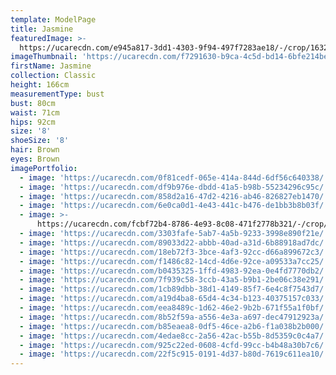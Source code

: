 ```yaml
---
template: ModelPage
title: Jasmine
featuredImage: >-
  https://ucarecdn.com/e945a817-3dd1-4303-9f94-497f7283ae18/-/crop/1632x996/0,0/-/preview/
imageThumbnail: 'https://ucarecdn.com/f7291630-b9ca-4c5d-bd14-6bfe214beed1/'
firstName: Jasmine
collection: Classic
height: 166cm
measurementType: bust
bust: 80cm
waist: 71cm
hips: 92cm
size: '8'
shoeSize: '8'
hair: Brown
eyes: Brown
imagePortfolio:
  - image: 'https://ucarecdn.com/0f81cedf-065e-414a-844d-6df56c640338/'
  - image: 'https://ucarecdn.com/df9b976e-dbdd-41a5-b98b-55234296c95c/'
  - image: 'https://ucarecdn.com/858d2a16-47d2-4216-ab46-826827eb1470/'
  - image: 'https://ucarecdn.com/6e0ca0d1-4e43-441c-b476-de1bb3b8b03f/'
  - image: >-
      https://ucarecdn.com/fcbf72b4-8786-4e93-8c08-471f2778b321/-/crop/1632x2050/0,399/-/preview/
  - image: 'https://ucarecdn.com/3303fafe-5ab7-4a5b-9233-3998e890f21e/'
  - image: 'https://ucarecdn.com/89033d22-abbb-40ad-a31d-6b88918ad7dc/'
  - image: 'https://ucarecdn.com/18eb72f3-3bce-4af3-92cc-d66a899672c3/'
  - image: 'https://ucarecdn.com/f1486c82-14cd-4d6e-92ce-a09533a7cc25/'
  - image: 'https://ucarecdn.com/b0435325-1ffd-4983-92ea-0e4fd7770db2/'
  - image: 'https://ucarecdn.com/7f939c58-3ccb-43a5-b9b1-2be06c38e291/'
  - image: 'https://ucarecdn.com/1cb89dbb-38d1-4149-85f7-6e4c8f7543d7/'
  - image: 'https://ucarecdn.com/a19d4ba8-65d4-4c34-b123-40375157c033/'
  - image: 'https://ucarecdn.com/eea8489c-1d62-46e2-9b2b-671f55a1f0bf/'
  - image: 'https://ucarecdn.com/8b52f59a-a556-4e3a-a697-dec47912923a/'
  - image: 'https://ucarecdn.com/b85eaea8-0df5-46ce-a2b6-f1a038b2b000/'
  - image: 'https://ucarecdn.com/4edae8cc-2a56-42ac-b55b-8d5359c0c4a7/'
  - image: 'https://ucarecdn.com/925c22ed-0608-4cfd-99cc-b4b48a30b7c6/'
  - image: 'https://ucarecdn.com/22f5c915-0191-4d37-b80d-7619c611ea10/'
---
```


